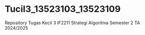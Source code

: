 # Tucil3_13523103_13523109
Repository Tugas Kecil 3 IF2211 Strategi Algoritma Semester 2 TA 2024/2025
